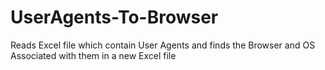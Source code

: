 # UserAgents-To-Browser
Reads Excel file which contain User Agents and finds the Browser and OS Associated with them in a new Excel file
